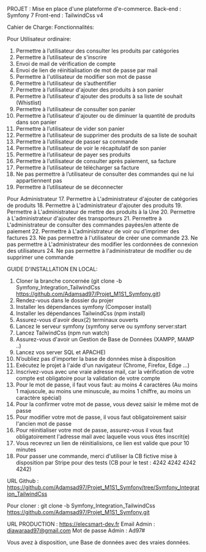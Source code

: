 PROJET : Mise en place d'une plateforme d'e-commerce.
Back-end : Symfony 7
Front-end : TailwindCss v4

Cahier de Charge:
Fonctionnalités:

Pour Utilisateur ordinaire:
  1. Permettre à l’utilisateur  des consulter les produits par catégories
  2. Permettre à l’utilisateur  de s'inscrire
  3. Envoi de mail de vérification de compte
  4. Envoi de lien de réinitialisation de mot de passe par mail
  5. Permettre à l'utilisateur de modifier son mot de passe
  6. Permettre à l’utilisateur  de s’authentifier
  7. Permettre à l’utilisateur  d'ajouter des produits à son panier
  8. Permettre à l’utilisateur  d'ajouter des produits à sa liste de souhait (Whistlist)
  9. Permettre à l’utilisateur  de consulter son panier
  10. Permettre à l’utilisateur  d'ajouter ou de diminuer la quantité de produits dans son panier
  11. Permettre à l’utilisateur  de vider son panier
  12. Permettre à l’utilisateur  de supprimer des produits de sa liste de souhait
  13. Permettre à l’utilisateur  de passer sa commande
  14. Permettre à l’utilisateur  de voir le récapitulatif de son panier
  15. Permettre à l’utilisateur  de payer ses produits
  16. Permettre à l’utilisateur  de consulter après paiement, sa facture
  17. Permettre à l’utilisateur  de télécharger sa facture
  18.  Ne pas permettre à l’utilisateur  de consulter des commandes qui ne lui appartiennent pas
  19. Permettre à l’utilisateur  de se déconnecter
  
Pour Administrateur
  17. Permettre à L'administrateur d'ajouter de catégories de produits
  18. Permettre à L'administrateur d'ajouter des produits
  19. Permettre à L'administrateur de mettre des produits à la Une
  20. Permettre à L'administrateur d'ajouter des transporteurs
  21. Permettre à L'administrateur de consulter des commandes payées/en attente de paiement
  22. Permettre à L'administrateur de voir ou d'imprimer des factures
  23. Ne pas permettre à l'utilisateur de créer une commande
  23. Ne pas permettre à L'administrateur des modifier les cordonnées de connexion des utilisateurs
  24. Ne pas permettre à l'administrateur de modifier ou de supprimer une commande


GUIDE D'INSTALLATION EN LOCAL:
 1. Cloner la branche concernée (git clone -b Symfony_Integration_TailwindCss https://github.com/Adamsad97/Projet_M1S1_Symfony.git)
2. Rendez-vous dans le dossier du projer
3. Installer les dépendances symfony (Composer install)
4. Installer les dépendances TailwindCss (npm install)
5. Assurez-vous d'avoir deux(2) terminaux ouverts
6. Lancez le serveur symfony (symfony serve ou symfony server:start
7. Lancez TailwindCss (npm run watch)
8. Assurez-vous d'avoir un Gestion de Base de Données (XAMPP, MAMP ..)
9. Lancez vos server SQL et APACHE)
10. N’oubliez pas d'importer la base de données mise à disposition
11. Exécutez le projet à l'aide d'un navigateur (Chrome, Firefox, Edge ...)
12. Inscrivez-vous avec une vraie adresse mail, car la vérification de votre compte est obligatoire pour la validation de votre compte
13. Pour le mot de passe, il faut vous faut: au moins 4 caractères (Au moins 1 majuscule, au moins une minuscule, au moins 1 chiffre, au moins un caractère spécial)
14. Pour la confirmer votre mot de passe, vous devez saisir le même mot de passe
15. Pour modifier votre mot de passe, il vous faut obligatoirement saisir l'ancien mot de passe
16. Pour réinitialiser votre mot de passe, assurez-vous il vous faut obligatoirement l'adresse mail avec laquelle vous vous êtes inscrit(e)
17. Vous recevrez un lien de réinitialisions, ce lien est valide que pour 10 minutes
18. Pour passer une commande, merci d'utiliser la CB fictive mise à disposition par Stripe pour des tests (CB pour le test : 4242 4242 4242 4242)

URL Github : https://github.com/Adamsad97/Projet_M1S1_Symfony/tree/Symfony_Integration_TailwindCss

Pour cloner : git clone -b Symfony_Integration_TailwindCss https://github.com/Adamsad97/Projet_M1S1_Symfony.git

URL PRODUCTION : https://elecsmart-dev.fr
Email Admin : diawaraad97@gmail.com
Mot de passe Admin : Ad97#



Vous avez à disposition, une Base de données avec des vraies données.
